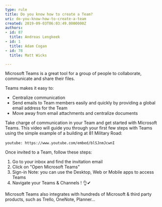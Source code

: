 ```yaml
---
type: rule
title: Do you know how to create a Team?
uri: do-you-know-how-to-create-a-team
created: 2019-09-03T06:03:49.0000000Z
authors:
- id: 87
  title: Andreas Lengkeek
- id: 1
  title: Adam Cogan
- id: 78
  title: Matt Wicks

---
```


Microsoft Teams is a great tool for a group of people to collaborate, communicate and share their files. 



Teams makes it easy to:


- Centralize communication
- Send emails to Team members easily and quickly by providing a global email address for the Team
- Move away from email attachments and centralize documents


 
Take charge of communication in your Team and get started with Microsoft Teams. This video will guide you through your first few steps with Teams using the simple example of a building at 81 Military Road:


`youtube: https://www.youtube.com/embed/blSJnmJcwnI`
 
 




Once invited to a Team, follow these steps:


1. Go to your inbox and find the invitation email
2. Click on "Open Microsoft Teams"
3. Sign-in
Note: you can use the Desktop, Web or Mobile apps to access Teams
4. Navigate your Teams & Channels ! 👌✔





Microsoft Teams also integrates with hundreds of Microsoft & third party products, such as Trello, OneNote, Planner...
